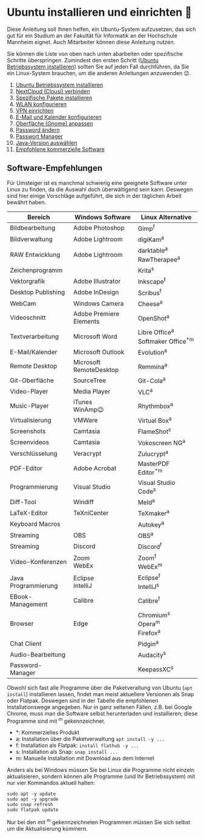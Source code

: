 # Ubuntu installieren und einrichten 💾

Diese Anleitung soll Ihnen helfen, ein Ubuntu-System aufzusetzen, das sich gut für ein Studium an der Fakultät für Informatik an der Hochschule Mannheim eignet. Auch Mitarbeiter können diese Anleitung nutzen.

Sie können die Liste von oben nach unten abarbeiten oder spezifische Schritte überspringen. Zumindest den ersten Schritt ([Ubuntu Betriebssystem installieren](installation-ubuntu.md)) sollten Sie auf jeden Fall durchführen, da Sie ein Linux-System brauchen, um die anderen Anleitungen anzuwenden :wink:.

  1. [Ubuntu Betriebssystem installieren](installation-ubuntu.md)
  2. [NextCloud (Clousi) verbinden](setup-nextcloud.md)
  3. [Spezifische Pakete installieren](installation-packages.md)
  4. [WLAN konfigurieren](setup-wlan.md)
  5. [VPN einrichten](setup-vpn.md)
  6. [E-Mail und Kalender konfigurieren](setup-evolution.md)
  7. [Oberfläche (Gnome) anpassen](setup-gnome.md)
  8. [Password ändern](setup-password.md)
  9. [Passwort Manager](setup-password_manager.md)
  10. [Java-Version auswählen](setup-java-version.md)
  11. [Empfohlene kommerzielle Software](setup-commercial.md)

## Software-Empfehlungen

Für Umsteiger ist es manchmal schwierig eine geeignete Software unter Linux zu finden, da die Auswahl doch überwältigend sein kann. Deswegen sind hier einige Vorschläge aufgeführt, die sich in der täglichen Arbeit bewährt haben.

| Bereich             | Windows Software        | Linux Alternative                                                |
|---------------------|-------------------------|------------------------------------------------------------------|
| Bildbearbeitung     | Adobe Photoshop         | Gimp<sup>f</sup>                                                 |
| Bildverwaltung      | Adobe Lightroom         | digiKam<sup>a</sup>                                              |
| RAW Entwicklung     | Adobe Lightroom         | darktable<sup>a</sup><br>RawTherapee<sup>a</sup>                 |
| Zeichenprogramm     |                         | Krita<sup>s</sup>                                                |
| Vektorgrafik        | Adobe Illustrator       | Inkscape<sup>f</sup>                                             |
| Desktop Publishing  | Adobe InDesign          | Scribus<sup>f</sup>                                              |
| WebCam              | Windows Camera          | Cheese<sup>a</sup>                                               |
| Videoschnitt        | Adobe Premiere Elements | OpenShot<sup>a</sup>                                             |
| Textverarbeitung    | Microsoft Word          | Libre Office<sup>a</sup><br>Softmaker&nbsp;Office<sup>*m</sup>   |
| E-Mail/Kalender     | Microsoft Outlook       | Evolution<sup>a</sup>                                            |
| Remote Desktop      | Microsoft RemoteDesktop | Remmina<sup>a</sup>                                              |
| Git-Oberfläche      | SourceTree              | Git-Cola<sup>a</sup>                                             |
| Video-Player        | Media Player            | VLC<sup>a</sup>                                                  |
| Music-Player        | iTunes<br>WinAmp:wink:  | Rhythmbox<sup>a</sup>                                            |
| Virtualisierung     | VMWare                  | Virtual Box<sup>a</sup>                                          |
| Screenshots         | Camtasia                | FlameShot<sup>s</sup>                                            |
| Screenvideos        | Camtasia                | Vokoscreen NG<sup>a</sup>                                        |
| Verschlüsselung     | Veracrypt               | Zulucrypt<sup>a</sup>                                            |
| PDF-Editor          | Adobe Acrobat           | MasterPDF Editor<sup>*m</sup>                                    |
| Programmierung      | Visual Studio           | Visual Studio Code<sup>s</sup>                                   |
| Diff-Tool           | Windiff                 | Meld<sup>a</sup>                                                 |
| LaTeX-Editor        | TeXniCenter             | TeXmaker<sup>a</sup>                                             |
| Keyboard Macros     |                         | Autokey<sup>a</sup>                                              |
| Streaming           | OBS                     | OBS<sup>a</sup>                                                  |
| Streaming           | Discord                 | Discord<sup>f</sup>                                              |
| Video-Konferenzen   | Zoom<br>WebEx           | Zoom<sup>f</sup><br>WebEx<sup>m</sup>                            |
| Java Programmierung | Eclipse<br>IntelliJ     | Eclipse<sup>f</sup><br>IntelliJ<sup>s</sup>                      |
| EBook-Management    | Calibre                 | Calibre<sup>f</sup>                                              |
| Browser             | Edge                    | Chromium<sup>s</sup><br>Opera<sup>m</sup><br>Firefox<sup>a</sup> |
| Chat Client         |                         | Pidgin<sup>a</sup>                                               |
| Audio-Bearbeitung   |                         | Audacity<sup>s</sup>                                             |
| Password-Manager    |                         | KeepassXC<sup>s</sup>                                            |

Obwohl sich fast alle Programme über die Paketveraltung von Ubuntu (`apt install`) installieren lassen, findet man meist aktuellere Versionen als Snap oder Flatpak. Deswegen sind in der Tabelle die empfohlenen Installationswege angegeben. Nur in ganz seltenen Fällen, z.B. bei Google Chrome, muss man die Software selbst herunterladen und installieren; diese Programme sind mit <sup>m</sup> gekennzeichnet.

- *: Kommerzielles Produkt
- a: Installation über die Paketverwaltung `apt install -y ...`
- f: Installation als Flatpak: `install flathub -y ...`
- s: Installation als Snap: `snap install ...`
- m: Manuelle Installation mit Download aus dem Internet

Anders als bei Windows müssen Sie bei Linux die Programme nicht einzeln aktualisieren, sondern können alle Programme (und Ihr Betriebssystem) mit nur vier Kommandos aktuell halten:

```console
sudo apt -y update
sudo apt -y upgrade
sudo snap refresh
sudo flatpak update
```

Nur bei den mit <sup>m</sup> gekennzeichneten Programmen müssen Sie sich selbst um die Aktualisierung kümmern.
